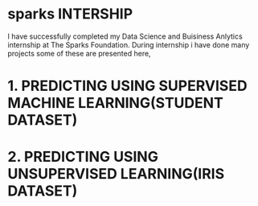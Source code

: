 # sparks INTERSHIP
I have successfully completed my Data Science and Buisiness Anlytics internship at The Sparks Foundation.
During internship i have done many projects some of these are presented here,
# 1. PREDICTING USING SUPERVISED MACHINE LEARNING(STUDENT DATASET)
# 2. PREDICTING USING UNSUPERVISED LEARNING(IRIS DATASET)
